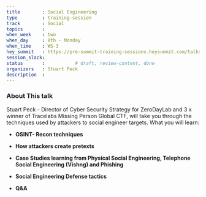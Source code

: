 ```yaml
---
title        : Social Engineering
type         : training-session
track        : Social
topics       : 
when_week    : two
when_day     : 8th - Monday
when_time    : WS-3
hey_summit   : https://pre-summit-training-sessions.heysummit.com/talks/social-engineering/
session_slack:
status       :           # draft, review-content, done
organizers   : Stuart Peck
description  : 
---
```


### About This talk

Stuart Peck - Director of Cyber Security Strategy for ZeroDayLab and 3 x winner of Tracelabs Missing Person Global CTF, will take you through the techniques used by attackers to social engineer targets. What you will learn:

- **OSINT- Recon techniques**  

- **How attackers create pretexts**

- **Case Studies learning from Physical Social Engineering, Telephone Social Engineering  (Vishng) and Phishing** 

- **Social Engineering Defense tactics** 

- **Q&A** 
